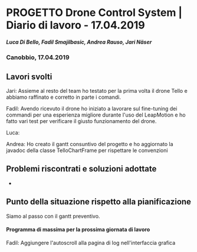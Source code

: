 # PROGETTO Drone Control System | Diario di lavoro - 17.04.2019
##### Luca Di Bello, Fadil Smajilbasic, Andrea Rauso, Jari Näser
### Canobbio, 17.04.2019

## Lavori svolti

Jari:
Assieme al resto del team ho testato per la prima volta il drone Tello e abbiamo
raffinato e corretto in parte i comandi.

Fadil:
Avendo ricevuto il drone ho iniziato a lavorare sul fine-tuning dei commandi per una esperienza migliore durante l'uso del LeapMotion e ho fatto vari test per verificare il giusto funzionamento del drone.

Luca:


Andrea:
Ho creato il gantt consuntivo del progetto e ho aggiornato la javadoc della
classe TelloChartFrame per rispettare le convenzioni 

## Problemi riscontrati e soluzioni adottate
-

## Punto della situazione rispetto alla pianificazione
Siamo al passo con il gantt preventivo.

#### Programma di massima per la prossima giornata di lavoro
Fadil:
Aggiungere l'autoscroll alla pagina di log nell'interfaccia grafica
